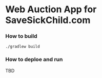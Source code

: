 Web Auction App for SaveSickChild.com
===

### How to build ###

    ./gradlew build

### How to deploe and run

TBD
